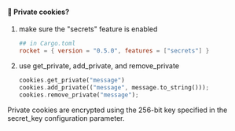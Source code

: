 #### 🍪 Private cookies?

1. make sure the "secrets" feature is enabled

    ```toml
    ## in Cargo.toml
    rocket = { version = "0.5.0", features = ["secrets"] }
    ```

2. use get_private, add_private, and remove_private

    ```rust
    cookies.get_private("message")
    cookies.add_private(("message", message.to_string()));
    cookies.remove_private("message");
    ```

Private cookies are encrypted using the 256-bit key specified in the secret_key configuration parameter.


<aside class="notes">
</aside>

